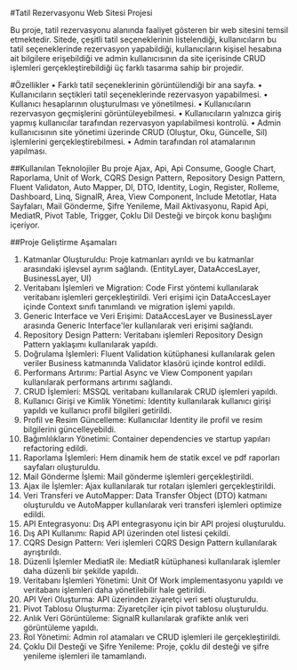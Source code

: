 #Tatil Rezervasyonu Web Sitesi Projesi

Bu proje, tatil rezervasyonu alanında faaliyet gösteren bir web sitesini temsil etmektedir. Sitede, çeşitli tatil seçeneklerinin listelendiği, kullanıcıların bu tatil seçeneklerinde rezervasyon yapabildiği, kullanıcıların kişisel hesabına ait bilgilere erişebildiği ve admin kullanıcısının da site içerisinde CRUD işlemleri gerçekleştirebildiği üç farklı tasarıma sahip bir projedir.

#Özellikler
•	Farklı tatil seçeneklerinin görüntülendiği bir ana sayfa.
•	Kullanıcıların seçtikleri tatil seçeneklerinde rezervasyon yapabilmesi.
•	Kullanıcı hesaplarının oluşturulması ve yönetilmesi.
•	Kullanıcıların rezervasyon geçmişlerini görüntüleyebilmesi.
•	Kullanıcıların yalnızca giriş yapmış kullanıcılar tarafından rezervasyon yapılabilmesi kontrolü.
•	Admin kullanıcısının site yönetimi üzerinde CRUD (Oluştur, Oku, Güncelle, Sil) işlemlerini gerçekleştirebilmesi.
•	Admin tarafından rol atamalarının yapılması.

##Kullanılan Teknolojiler
Bu proje Ajax, Api, Api Consume, Google Chart, Raporlama, Unit of Work, CQRS Design Pattern, Repository Design Pattern, Fluent Validaton, Auto Mapper, DI, DTO, Identity, Login, Register, Rolleme, Dashboard, Linq, SignalR, Area, View Component, Include Metotlar, Hata Sayfaları, Mail Gönderme, Şifre Yenileme, Mail Aktivasyonu, Rapid Api, MediatR, Pivot Table, Trigger, Çoklu Dil Desteği ve birçok konu başlığını içeriyor.

##Proje Geliştirme Aşamaları
1.	Katmanlar Oluşturuldu: Proje katmanları ayrıldı ve bu katmanlar arasındaki işlevsel ayrım sağlandı. (EntityLayer, DataAccesLayer, BusinessLayer, UI)
2.	Veritabanı İşlemleri ve Migration: Code First yöntemi kullanılarak veritabanı işlemleri gerçekleştirildi. Veri erişimi için DataAccesLayer içinde Context sınıfı tanımlandı ve migration işlemi yapıldı.
3.	Generic Interface ve Veri Erişimi: DataAccesLayer ve BusinessLayer arasında Generic Interface'ler kullanılarak veri erişimi sağlandı.
4.	Repository Design Pattern: Veritabanı işlemleri Repository Design Pattern yaklaşımı kullanılarak yapıldı.
5.	Doğrulama İşlemleri: Fluent Validation kütüphanesi kullanılarak gelen veriler Business katmanında Validator klasörü içinde kontrol edildi.
6.	Performans Artırımı: Partial Async ve View Component yapıları kullanılarak performans artırımı sağlandı.
7.	CRUD İşlemleri: MSSQL veritabanı kullanılarak CRUD işlemleri yapıldı.
8.	Kullanıcı Girişi ve Kimlik Yönetimi: Identity kullanılarak kullanıcı girişi yapıldı ve kullanıcı profil bilgileri getirildi.
9.	Profil ve Resim Güncelleme: Kullanıcılar Identity ile profil ve resim bilgilerini güncelleyebildi.
10.	Bağımlılıkların Yönetimi: Container dependencies ve startup yapıları refactoring edildi.
11.	Raporlama İşlemleri: Hem dinamik hem de statik excel ve pdf raporları sayfaları oluşturuldu.
12.	Mail Gönderme İşlemi: Mail gönderme işlemleri gerçekleştirildi.
13.	Ajax ile İşlemler: Ajax kullanılarak tur rotaları işlemleri gerçekleştirildi.
14.	Veri Transferi ve AutoMapper: Data Transfer Object (DTO) katmanı oluşturuldu ve AutoMapper kullanılarak veri transferi işlemleri optimize edildi.
15.	API Entegrasyonu: Dış API entegrasyonu için bir API projesi oluşturuldu.
16.	Dış API Kullanımı: Rapid API üzerinden otel listesi çekildi.
17.	CQRS Design Pattern: Veri işlemleri CQRS Design Pattern kullanılarak ayrıştırıldı.
18.	Düzenli İşlemler MediatR ile: MediatR kütüphanesi kullanılarak işlemler daha düzenli bir şekilde yapıldı.
19.	Veritabanı İşlemleri Yönetimi: Unit Of Work implementasyonu yapıldı ve veritabanı işlemleri daha yönetilebilir hale getirildi.
20.	API Veri Oluşturma: API üzerinden ziyaretçi veri seti oluşturuldu.
21.	Pivot Tablosu Oluşturma: Ziyaretçiler için pivot tablosu oluşturuldu.
22.	Anlık Veri Görüntüleme: SignalR kullanılarak grafikte anlık veri görüntüleme yapıldı.
23.	Rol Yönetimi: Admin rol atamaları ve CRUD işlemleri ile gerçekleştirildi.
24.	Çoklu Dil Desteği ve Şifre Yenileme: Proje, çoklu dil desteği ve şifre yenileme işlemleri ile tamamlandı.

